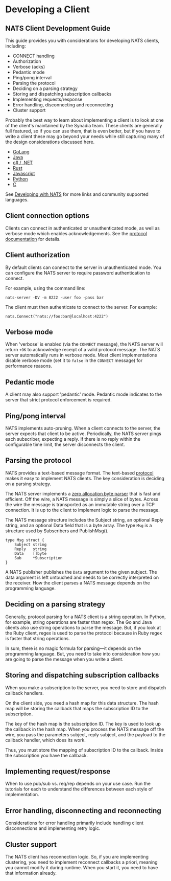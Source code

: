 # Developing a Client

## NATS Client Development Guide

This guide provides you with considerations for developing NATS clients, including:

* CONNECT handling
* Authorization
* Verbose \(acks\)
* Pedantic mode
* Ping/pong interval
* Parsing the protocol
* Deciding on a parsing strategy
* Storing and dispatching subscription callbacks
* Implementing requests/response
* Error handling, disconnecting and reconnecting
* Cluster support

Probably the best way to learn about implementing a client is to look at one of the client's maintained by the Synadia team. These clients are generally full featured, so if you can use them, that is even better, but if you have to write a client these may go beyond your needs while still capturing many of the design considerations discussed here.

* [GoLang](https://github.com/nats-io/nats.go)
* [Java](https://github.com/nats-io/nats.java)
* [c\# / .NET](https://github.com/nats-io/nats.net)
* [Rust](https://github.com/nats-io/nats.rs)
* [Javascript](https://github.com/nats-io/nats.js)
* [Python](https://github.com/nats-io/nats.py)
* [C](https://github.com/nats-io/nats.c)

See [Developing with NATS](../../../using-nats/developing-with-nats/developer.md) for more links and community supported languages.

## Client connection options

Clients can connect in authenticated or unauthenticated mode, as well as verbose mode which enables acknowledgements. See the [protocol documentation](./#connect) for details.

## Client authorization

By default clients can connect to the server in unauthenticated mode. You can configure the NATS server to require password authentication to connect.

For example, using the command line:

```shell
nats-server -DV -m 8222 -user foo -pass bar
```

The client must then authenticate to connect to the server. For example:

```shell
nats.Connect("nats://foo:bar@localhost:4222")
```

## Verbose mode

When 'verbose' is enabled \(via the `CONNECT` message\), the NATS server will return `+OK` to acknowledge receipt of a valid protocol message. The NATS server automatically runs in verbose mode. Most client implementations disable verbose mode \(set it to `false` in the `CONNECT` message\) for performance reasons.

## Pedantic mode

A client may also support 'pedantic' mode. Pedantic mode indicates to the server that strict protocol enforcement is required.

## Ping/pong interval

NATS implements auto-pruning. When a client connects to the server, the server expects that client to be active. Periodically, the NATS server pings each subscriber, expecting a reply. If there is no reply within the configurable time limit, the server disconnects the client.

## Parsing the protocol

NATS provides a text-based message format. The text-based [protocol](./) makes it easy to implement NATS clients. The key consideration is deciding on a parsing strategy.

The NATS server implements a [zero allocation byte parser](https://youtu.be/ylRKac5kSOk?t=10m46s) that is fast and efficient. Off the wire, a NATS message is simply a slice of bytes. Across the wire the message is transported as an immutable string over a TCP connection. It is up to the client to implement logic to parse the message.

The NATS message structure includes the Subject string, an optional Reply string, and an optional Data field that is a byte array. The type `Msg` is a structure used by Subscribers and PublishMsg\(\).

```text
type Msg struct {
    Subject string
    Reply   string
    Data    []byte
    Sub     *Subscription
}
```

A NATS publisher publishes the `Data` argument to the given subject. The data argument is left untouched and needs to be correctly interpreted on the receiver. How the client parses a NATS message depends on the programming language.

## Deciding on a parsing strategy

Generally, protocol parsing for a NATS client is a string operation. In Python, for example, string operations are faster than regex. The Go and Java clients also use string operations to parse the message. But, if you look at the Ruby client, regex is used to parse the protocol because in Ruby regex is faster that string operations.

In sum, there is no magic formula for parsing—it depends on the programming language. But, you need to take into consideration how you are going to parse the message when you write a client.

## Storing and dispatching subscription callbacks

When you make a subscription to the server, you need to store and dispatch callback handlers.

On the client side, you need a hash map for this data structure. The hash map will be storing the callback that maps the subscription ID to the subscription.

The key of the hash map is the subscription ID. The key is used to look up the callback in the hash map. When you process the NATS message off the wire, you pass the parameters subject, reply subject, and the payload to the callback handler, which does its work.

Thus, you must store the mapping of subscription ID to the callback. Inside the subscription you have the callback.

## Implementing request/response

When to use pub/sub vs. req/rep depends on your use case. Run the tutorials for each to understand the differences between each style of implementation.

## Error handling, disconnecting and reconnecting

Considerations for error handling primarily include handling client disconnections and implementing retry logic.

## Cluster support

The NATS client has reconnection logic. So, if you are implementing clustering, you need to implement reconnect callbacks a priori, meaning you cannot modify it during runtime. When you start it, you need to have that information already.

